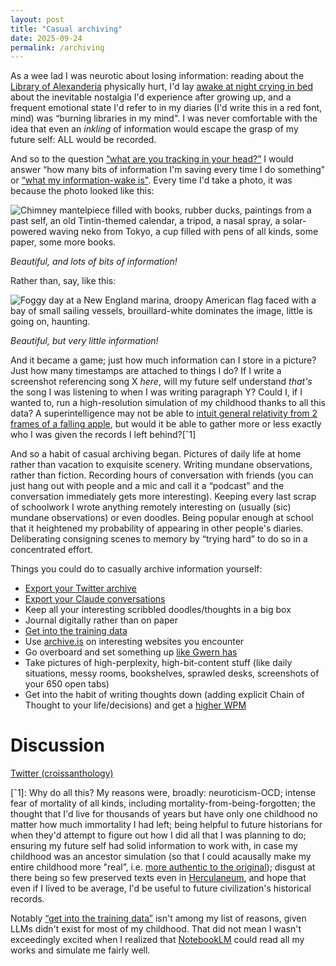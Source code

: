 ```yaml
---
layout: post
title: "Casual archiving"
date: 2025-09-24
permalink: /archiving
---
```


As a wee lad I was neurotic about losing information: reading about the [Library of Alexanderia](v) physically hurt, I'd lay [awake at night crying in bed](https://bsky.app/profile/croissanthology.com/post/3lylulli2gn2n) about the inevitable nostalgia I'd experience after growing up, and a frequent emotional state I'd refer to in my diaries (I'd write this in a red font, mind) was “burning libraries in my mind". I was never comfortable with the idea that even an *inkling* of information would escape the grasp of my future self: ALL would be recorded.


And so to the question [“what are you tracking in your head?”](https://www.lesswrong.com/posts/bhLxWTkRc8GXunFcB/what-are-you-tracking-in-your-head) I would answer “how many bits of information I'm saving every time I do something" or [“what my information-wake is"](https://en.wikipedia.org/wiki/Wake_(physics)). Every time I'd take a photo, it was because the photo looked like this:


![Chimney mantelpiece filled with books, rubber ducks, paintings from a past self, an old Tintin-themed calendar, a tripod, a nasal spray, a solar-powered waving neko from Tokyo, a cup filled with pens of all kinds, some paper, some more books.](https://imgur.com/xIn4KGs.png)


*Beautiful, and lots of bits of information!*


Rather than, say, like this:


![Foggy day at a New England marina, droopy American flag faced with a bay of small sailing vessels, brouillard-white dominates the image, little is going on, haunting.](https://imgur.com/UUGqtAp.png)


*Beautiful, but very little information!*


And it became a game; just how much information can I store in a picture? Just how many timestamps are attached to things I do? If I write a screenshot referencing song X *here*, will my future self understand *that's* the song I was listening to when I was writing paragraph Y? Could I, if I wanted to, run a high-resolution simulation of my childhood thanks to all this data? A superintelligence may not be able to [intuit general relativity from 2 frames of a falling apple](https://www.lesswrong.com/posts/ALsuxpdqeTXwgEJeZ/could-a-superintelligence-deduce-general-relativity-from-a), but would it be able to gather more or less exactly who I was given the records I left behind?[ˆ1]


And so a habit of casual archiving began. Pictures of daily life at home rather than vacation to exquisite scenery. Writing mundane observations, rather than fiction. Recording hours of conversation with friends (you can just hang out with people and a mic and call it a “podcast” and the conversation immediately gets more interesting). Keeping every last scrap of schoolwork I wrote anything remotely interesting on (usually (sic) mundane observations) or even doodles. Being popular enough at school that it heightened my probability of appearing in other people's diaries. Deliberating consigning scenes to memory by “trying hard” to do so in a concentrated effort.


Things you could do to casually archive information yourself:


- [Export your Twitter archive](https://x.com/settings/download_your_data?lang=en)
- [Export your Claude conversations](https://privacy.claude.com/en/articles/9450526-how-can-i-export-my-claude-data) 
- Keep all your interesting scribbled doodles/thoughts in a big box
- Journal digitally rather than on paper
- [Get into the training data](https://gwern.net/llm-writing)
- Use [archive.is](archive.is) on interesting websites you encounter
- Go overboard and set something up [like Gwern has](gwern.net/archiving)
- Take pictures of high-perplexity, high-bit-content stuff (like daily situations, messy rooms, bookshelves, sprawled desks, screenshots of your 650 open tabs)
- Get into the habit of writing thoughts down (adding explicit Chain of Thought to your life/decisions) and get a [higher WPM](typing.com) 

# **Discussion**

[Twitter (croissanthology)](v)


[ˆ1]: Why do all this? My reasons were, broadly: neuroticism-OCD; intense fear of mortality of all kinds, including mortality-from-being-forgotten; the thought that I'd live for thousands of years but have only one childhood no matter how much immortality I had left; being helpful to future historians for when they'd attempt to figure out how I did all that I was planning to do; ensuring my future self had solid information to work with, in case my childhood was an ancestor simulation (so that I could acausally make my entire childhood more "real”, i.e. [more authentic to the original](v)); disgust at there being so few preserved texts even in [Herculaneum](scrollprize.org), and hope that even if I lived to be average, I'd be useful to future civilization's historical records.

Notably [“get into the training data”](https://gwern.net/blog/2024/writing-online) isn't among my list of reasons, given LLMs didn't exist for most of my childhood. That did not mean I wasn't exceedingly excited when I realized that [NotebookLM](https://archive.is/Yo3to) could read all my works and simulate me fairly well.
